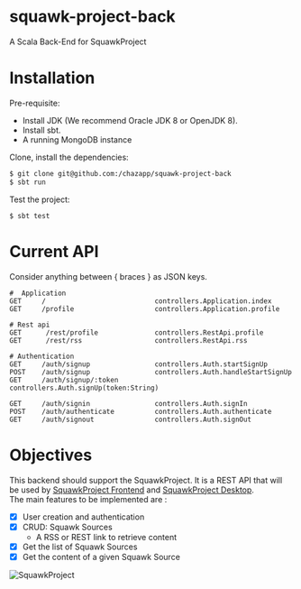 # squawk-project-back
A Scala Back-End for SquawkProject

# Installation

Pre-requisite:
 - Install JDK (We recommend Oracle JDK 8 or OpenJDK 8).
 - Install sbt.
 - A running MongoDB instance

Clone, install the dependencies:
```bash
$ git clone git@github.com:/chazapp/squawk-project-back
$ sbt run
```

Test the project:
```
$ sbt test
```

# Current API
Consider anything between { braces } as JSON keys.  

```api
#  Application
GET     /                           controllers.Application.index
GET     /profile                    controllers.Application.profile

# Rest api
GET      /rest/profile              controllers.RestApi.profile
GET      /rest/rss                  controllers.RestApi.rss

# Authentication
GET     /auth/signup                controllers.Auth.startSignUp
POST    /auth/signup                controllers.Auth.handleStartSignUp
GET     /auth/signup/:token         controllers.Auth.signUp(token:String)

GET     /auth/signin                controllers.Auth.signIn
POST    /auth/authenticate          controllers.Auth.authenticate
GET     /auth/signout               controllers.Auth.signOut
```

# Objectives
This backend should support the SquawkProject. It is a REST API that will be used by
[SquawkProject Frontend](https://github.com/chazapp/squawk-project-front) and
[SquawkProject Desktop](https://github.com/chazapp/squawk-project-desktop).  
The main features to be implemented are :
 - [x] User creation and authentication
 - [x] CRUD: Squawk Sources
   * A RSS or REST link to retrieve content
 - [x] Get the list of Squawk Sources
 - [x] Get the content of a given Squawk Source

![SquawkProject](https://i.imgur.com/Z3VGJ01.png)
